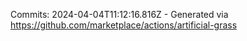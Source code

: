 Commits: 2024-04-04T11:12:16.816Z - Generated via https://github.com/marketplace/actions/artificial-grass
<br>
